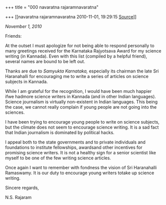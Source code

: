 +++
title = "000 navaratna rajaramnavaratna"

+++
[[navaratna rajaramnavaratna	2010-11-01, 19:29:15 [Source](https://groups.google.com/g/bvparishat/c/DWBNhFBptEU)]]



*November 1, 2010*



Friends:



 At the outset I must apologize for not being able to respond personally to many greetings received for the Karnataka Rajyotsava Award for my science writing (in Kannada). Even with this list (compiled by a helpful friend), several names are bound to be left out.



 Thanks are due to *Samyukta Karnataka,* especially its chairman the late Sri Haranahalli for encouraging me to write a series of articles on science subjects in Kannada.



 While I am grateful for the recognition, I would have been much happier ifwe hadmore science writers in Kannada (and in other Indian languages). Science journalism is virtually non-existent in Indian languages. This being the case, we cannot really complain if young people are not going into the sciences.



 I have been trying to encourage young people to write on science subjects, but the climate does not seem to encourage science writing. It is a sad fact that Indian journalism is dominated by political hacks.



 I appeal both to the state governments and to private individuals and foundations to institute fellowships, awardsand other incentives for promising science writers. It is not a healthy sign for a senior scientist like myself to be one of the few writing science articles.



 Once again I want to remember with fondness the vision of Sri Haranahalli Ramaswamy. It is our duty to encourage young writers totake up science writing.



Sincere regards,

N.S. Rajaram

